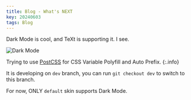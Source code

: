 ```yaml
---
title: Blog - What's NEXT
key: 20240603
tags: Blog
---
```


Dark Mode is cool, and TeXt is supporting it. I see. 

![Dark Mode](https://raw.githubusercontent.com/kitian616/jekyll-TeXt-theme/master/docs/assets/images/blog/dark-mode.gif)

<!--more-->

Trying to use [PostCSS](https://github.com/postcss/postcss) for CSS Variable Polyfill and Auto Prefix.
{:.info}

It is developing on `dev` branch, you can run `git checkout dev` to switch to this branch.

For now, ONLY `default` skin supports Dark Mode.

